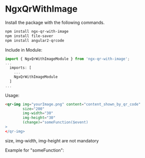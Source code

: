 # NgxQrWithImage

Install the package with the following commands.

```bash
npm install ngx-qr-with-image
npm install file-saver
npm install angular2-qrcode
```

Include in Module:

```typescript
import { NgxQrWithImageModule } from 'ngx-qr-with-image';
...
  imports: [
    ...
    NgxQrWithImageModule
  ]
...
```

Usage:

```html
<qr-img img="yourImage.png" content="content_shown_by_qr_code" 
        size="200"
        img-width="30"
        img-height="30"
        (change)="someFunction($event)
>
</qr-img>
```

size, img-width, img-height are not mandatory

Example for "someFunction":

